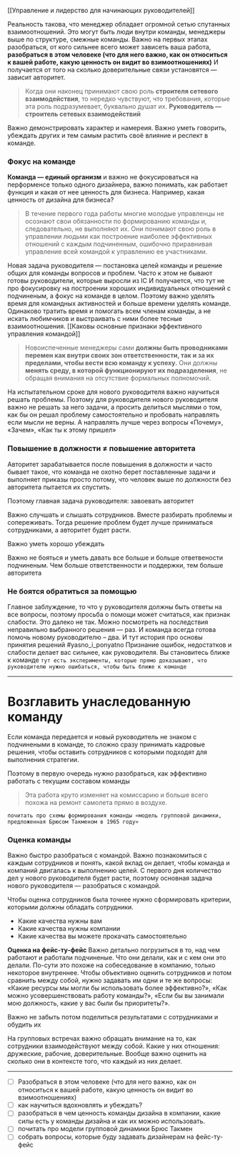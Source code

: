[[Управление и лидерство для начинающих руководителей]]

Реальность такова, что менеджер обладает огромной сетью спутанных взаимоотношений. Это могут быть люди внутри команды, менеджеры выше по структуре, смежные команды. 
Важно на первых этапах разобраться, от кого сильнее всего может зависеть ваша работа, **разобраться в этом человеке (что для него важно, как он относиться к вашей работе, какую ценность он видит во взимоотношениях)** 
И получается от того на сколько доверительные связи установятся — зависит авторитет. 
> Когда они наконец принимают свою роль **строителя сетевого взаимодействия**, то нередко чувствуют, что требования, которые эта роль подразумевает, буквально душат их.
> **Руководитель — строитель сетевых взаимодействий**

Важно демонстрировать характер и намереия. Важно уметь говорить, убеждать других и тем самым растить своё влияние и респект в команде. 

### Фокус на команде
**Команда — единый организм** и важно не фокусироваться на перформенсе только одного дизайнера, важно понимать, как работает функция и какая от нее ценность для бизнеса. Например, какая ценность от дизайна для бизнеса? 
> В течение первого года работы многие молодые управленцы не осознают свои обязанности по формированию команды и, следовательно, не выполняют их. Они понимают свою роль в управлении людьми как построение наиболее эффективных отношений с каждым подчиненным, ошибочно приравнивая управление всей командой к управлению ее участниками.


Новая задача руководителя — постановка целей команды и решение общих для команды вопросов и проблем. Часто к этом не бывают готовы руководители, которые выросли из IC
И получается, что тут не про фокусировку на построении хороших индивидуальных отношений с подчиненым, а фокус на команде в целом. 
Поэтому важно уделять время для командных активностей и больше времени уделять команде. Одинаково тратить время и помогать всем членам команды, а не искать любимчиков и выстраивать с ними более тесные взаимоотношения. 
[[Каковы основные признаки эффективного управления командой]]

> Новоиспеченные менеджеры сами **должны быть проводниками перемен как внутри своих зон ответственности, так и за их пределами, чтобы вести всю команду к успеху.** Они должны **менять среду, в которой функционируют их подразделения**, не обращая внимания на отсутствие формальных полномочий.


На испытательном сроке для нового руководителя важно научиться решать проблемы. Поэтому для руководителя нового руководителя важно не решать за него задачи, а просить делиться мыслями о том, как бы он решал проблему самостоятельно и пробовать направлять если мысли не верны. А направлять лучше через вопросы «Почему», «Зачем», «Как ты к этому пришел»

### Повышение в должности ≠ повышение авторитета
Авторитет зарабатывается после повышения в должности и часто бывает такое, что команда не охотно берет поставленные задачи и выполняет приказы просто потому, что человек выше по должности без авторитета пытается их спустить. 

Поэтому главная задача руководителя: завоевать авторитет

Важно случшать и слышать сотрудников. Вместе разбирать проблемы и сопереживать. Тогда решение проблем будет лучше приниматься сотрудниками, а авторитет будет расти. 

Важно уметь хорошо убеждать


Важно не бояться и уметь давать все больше и больше ответвености подчиненым. Чем больше ответственности и поддержки, тем больше авторитета 

### Не боятся обратиться за помощью 
Главное заблуждение, то что у руководителя должны быть ответы на все вопросы, поэтому просьба о помощи может считаться, как признак слабости. Это далеко не так. 
Можно посмотреть на последствия неправильно выбранного решения — раз. И команда всегда готова помочь новому руководителю – два. 
И тут история про основы принятия решений #yasno_i_ponyatno
Признание ошибок, недостатков и слабости делает вас сильнее, как руководителя. Вы становитесь ближе к команде 
`тут есть эксперименты, которые прямо доказывают, что руководителю нужно ошибаться, чтобы быть ближе к команде`

---

# Возглавить унаследованную команду

Если команда передается и новый руководитель не знаком с подчинеными в команде, то сложно сразу принимать кадровые решения, чтобы оставить сотрудников с которыми подходят для выполнения стратегии. 

Поэтому в первую очередь нужно разобраться, как эффективно работать с текущим составом команды
> Эта работа круто изменяет на комиссарию и больше всего похожа на ремонт самолета прямо в воздухе.

`почитать про схемы формирования команды «модель групповой динамики, предложенная Брюсом Такменом в 1965 году»`


### Оценка команды
Важно быстро разобраться с командой. Важно познакомиться с каждым сотрудников и понять, какой вклад он делает, чтобы команда и компаний двигалась к выполнению целей. 
С первого дня количество дел у нового руководителя будет расти, поэтому основная задача нового руководителя — разобраться с командой. 

Чтобы оценка сотрудников была точнее нужно сформировать критерии, которыми должны обладать сотрудники. 
- Какие качества нужны вам
- Какие качества нужны компании
- Какие качества вы можете прокачать самостоятельно


**Оценка на фейс-ту-фейс**
Важно детально погрузиться в то, над чем работают и работали подчиненые. Что они делали, как и с кем они это делали. По-сути это похоже на собеседование в компанию, только некоторое внутреннее. 
Чтобы объективно оценить сотрудников и потом сравнить между собой, нужно задавать им одни и те же вопросы: «Какие ресурсы мы могли бы использовать более эффективно?», «Как можно усовершенствовать работу команды?», «Если бы вы занимали мою должность, какие у вас были бы приоритеты?».

Важно не забыть потом поделиться результатами с сотрудниками и обудить их

На групповых встречах важно обращать внимание на то, как сотрудники взаимодействуют между собой. Какие у них отношения: дружеские, рабочие, доверительные. 
Вообще важно оценить на сколько они в контексте того, что каждый из них делает. 




---
- [ ] Разобраться в этом человеке (что для него важно, как он относиться к вашей работе, какую ценность он видит во взимоотношениях)
- [ ] как научиться вдохновлять и убеждать?
- [ ] разобраться в чем ценность команды дизайна в компании, какие силы есть у команды дизайна и как их можно использовать. 
- [ ] почитать про модели групповой динамики Брюс Такмен
- [ ] собрать вопросы, которые буду задавать дизайнерам на фейс-ту-фейс 